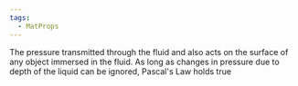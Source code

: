 ```yaml
---
tags:
  - MatProps
---
```

The pressure transmitted through the fluid and also acts on the surface of any object immersed in the fluid.
As long as changes in pressure due to depth of the liquid can be ignored, Pascal's Law holds true
